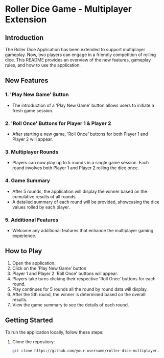# Roller Dice Game - Multiplayer Extension

## Introduction

The Roller Dice Application has been extended to support multiplayer gameplay. Now, two players can engage in a friendly competition of rolling dice. This README provides an overview of the new features, gameplay rules, and how to use the application.

## New Features

### 1. 'Play New Game' Button

- The introduction of a 'Play New Game' button allows users to initiate a fresh game session.

### 2. 'Roll Once' Buttons for Player 1 & Player 2

- After starting a new game, 'Roll Once' buttons for both Player 1 and Player 2 will appear.
  
### 3. Multiplayer Rounds

- Players can now play up to 5 rounds in a single game session. Each round involves both Player 1 and Player 2 rolling the dice once.

### 4. Game Summary

- After 5 rounds, the application will display the winner based on the cumulative results of all rounds.
- A detailed summary of each round will be provided, showcasing the dice values rolled by each player.

### 5. Additional Features

- Welcome any additional features that enhance the multiplayer gaming experience.

## How to Play

1. Open the application.
2. Click on the 'Play New Game' button.
3. Player 1 and Player 2 'Roll Once' buttons will appear.
4. Players take turns clicking their respective 'Roll Once' buttons for each round.
5. Play continues for 5 rounds all the round by round data will display.
6. After the 5th round, the winner is determined based on the overall results.
7. View the game summary to see the details of each round.

## Getting Started

To run the application locally, follow these steps:

1. Clone the repository:

   ```bash
   git clone https://github.com/your-username/roller-dice-multiplayer.git

